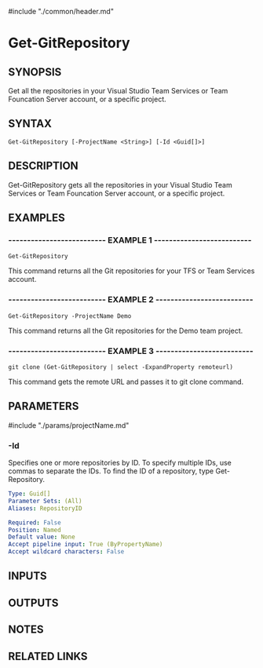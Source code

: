 #include "./common/header.md"

# Get-GitRepository

## SYNOPSIS
Get all the repositories in your Visual Studio Team Services or Team Founcation Server account, or a specific project.

## SYNTAX

```
Get-GitRepository [-ProjectName <String>] [-Id <Guid[]>]
```

## DESCRIPTION
Get-GitRepository gets all the repositories in your Visual Studio Team Services or Team Founcation Server account, or a specific project.

## EXAMPLES

### -------------------------- EXAMPLE 1 --------------------------
```
Get-GitRepository
```

This command returns all the Git repositories for your TFS or Team Services account.

### -------------------------- EXAMPLE 2 --------------------------
```
Get-GitRepository -ProjectName Demo
```

This command returns all the Git repositories for the Demo team project.

### -------------------------- EXAMPLE 3 --------------------------
```
git clone (Get-GitRepository | select -ExpandProperty remoteurl)
```

This command gets the remote URL and passes it to git clone command.

## PARAMETERS

#include "./params/projectName.md"

### -Id
Specifies one or more repositories by ID.
To specify multiple IDs, use
commas to separate the IDs.
To find the ID of a repository, type
Get-Repository.

```yaml
Type: Guid[]
Parameter Sets: (All)
Aliases: RepositoryID

Required: False
Position: Named
Default value: None
Accept pipeline input: True (ByPropertyName)
Accept wildcard characters: False
```

## INPUTS

## OUTPUTS

## NOTES

## RELATED LINKS

